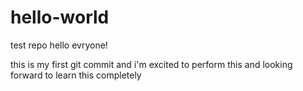 # hello-world
test repo
hello evryone!



this is my first git commit and i'm excited to perform this and looking forward to learn this completely
